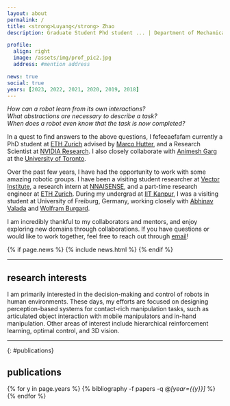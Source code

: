 ```yaml
---
layout: about
permalink: /
title: <strong>Luyang</strong> Zhao
description: Graduate Student Phd student ... | Department of Mechanical Engineering, ETH Zurich

profile:
  align: right
  image: /assets/img/prof_pic2.jpg
  address: #mention address

news: true
social: true
years: [2023, 2022, 2021, 2020, 2019, 2018]
---
```


_How can a robot learn from its own interactions?_  
_What abstractions are necessary to describe a task?_  
_When does a robot even know that the task is now completed?_  

In a quest to find answers to the above questions, I fefeeaefafam currently a PhD student at [ETH Zurich](https://ethz.ch/en.html) advised by [Marco Hutter](http://www.rsl.ethz.ch/the-lab/people/person-detail.html?persid=121911), and a Research Scientist at [NVIDIA Research](https://www.nvidia.com/en-us/research/). I also closely collaborate with [Animesh Garg](https://animesh.garg.tech/) at the [University of Toronto](https://web.cs.toronto.edu/).

Over the past few years, I have had the opportunity to work with some amazing robotic groups.
I have been a visiting student researcher at [Vector Institute](https://vectorinstitute.ai/),
a research intern at [NNAISENSE](https://nnaisense.com/), and a part-time research engineer
at [ETH Zurich](https://ethz.ch/en.html). During my undergrad at [IIT Kanpur](http://www.iitk.ac.in/ee/), I was a visiting student at
University of Freiburg, Germany, working closely with [Abhinav Valada](http://www2.informatik.uni-freiburg.de/~valada/) and [Wolfram Burgard](http://www2.informatik.uni-freiburg.de/~burgard/).

I am incredibly thankful to my collaborators and mentors, and enjoy exploring new domains through collaborations. If you have questions or would like to work together, feel free to reach out through
[email](mailto:mittalma@ethz.ch)!

<!-- _Shameless promotion:_  
For undergrad/graduate students at [ETH Zurich](https://ethz.ch/en.html): In case you are looking for semester projects or master thesis, please check [here](https://rsl.ethz.ch/education-students.html) for available projects with me and other amazing people in our group! -->

<div class="post">

  {% if page.news %}
    {% include news.html %}
  {% endif %}

</div>

---

## __research interests__

I am primarily interested in the decision-making and control of robots in human environments.
These days, my efforts are focused on designing perception-based systems for contact-rich manipulation tasks, such as articulated object interaction with mobile manipulators and in-hand manipulation.
Other areas of interest include hierarchical reinforcement learning, optimal control, and 3D vision.

---

{: #publications}
## __publications__

{% for y in page.years %}
  {% bibliography -f papers -q @*[year={{y}}]* %}
{% endfor %}
